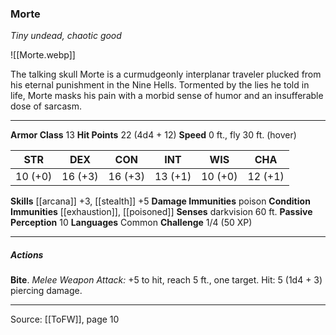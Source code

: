 ### Morte
_Tiny undead, chaotic good_

![[Morte.webp]]

The talking skull Morte is a curmudgeonly interplanar traveler plucked from his eternal punishment in the Nine Hells. Tormented by the lies he told in life, Morte masks his pain with a morbid sense of humor and an insufferable dose of sarcasm.




---

**Armor Class** 13
**Hit Points** 22 (4d4 + 12)
**Speed** 0 ft., fly 30 ft. (hover)

| STR     | DEX     | CON     | INT     | WIS     | CHA     |
|---------|---------|---------|---------|---------|---------|
| 10 (+0) | 16 (+3) | 16 (+3) | 13 (+1) | 10 (+0) | 12 (+1) |

**Skills** [[arcana]] +3, [[stealth]] +5
**Damage Immunities** poison
**Condition Immunities** [[exhaustion]], [[poisoned]]
**Senses** darkvision 60 ft.
**Passive Perception** 10
**Languages** Common
**Challenge** 1/4 (50 XP)

---

##### Actions
**Bite**. _Melee Weapon Attack:_ +5 to hit, reach 5 ft., one target. Hit: 5 (1d4 + 3) piercing damage.


---

Source: [[ToFW]], page 10